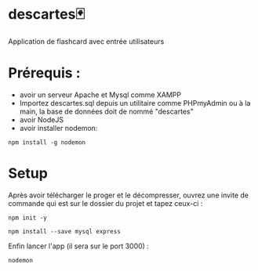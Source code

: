 # descartes🃏
Application de flashcard avec entrée utilisateurs

# Prérequis :
- avoir un serveur Apache et Mysql comme XAMPP
- Importez descartes.sql depuis un utilitaire comme PHPmyAdmin ou à la main, la base de données doit de nommé "descartes"
- avoir NodeJS
- avoir installer nodemon:
```
npm install -g nodemon
```

# Setup
Après avoir télécharger le proger et le décompresser, ouvrez une invite de commande qui est sur le dossier du projet et tapez ceux-ci :

```
npm init -y
```
```
npm install --save mysql express
```
Enfin lancer l'app (il sera sur le port 3000) :
```
nodemon
```
